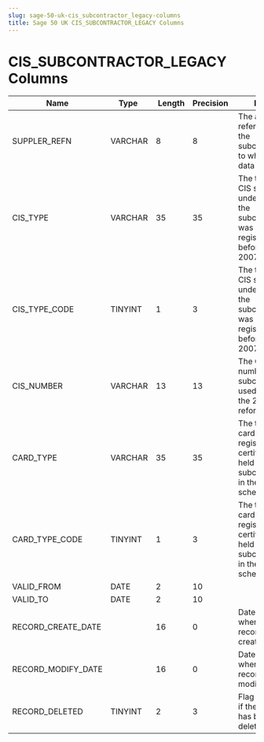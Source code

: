 ```yaml
---
slug: sage-50-uk-cis_subcontractor_legacy-columns
title: Sage 50 UK CIS_SUBCONTRACTOR_LEGACY Columns
---
```

# CIS_SUBCONTRACTOR_LEGACY Columns

| Name | Type  |  Length | Precision  |  Notes  | Example |
| --- | --- | --- | --- | --- | --- |
| SUPPLER_REFN | VARCHAR | 8 | 8 | The account reference of the subcontractor to whom this data applies. |  |
| CIS_TYPE | VARCHAR | 35 | 35 | The types of CIS scheme under which the subcontractor was registered before the 2007 reform. |  |
| CIS_TYPE_CODE | TINYINT | 1 | 3 | The types of CIS scheme under which the subcontractor was registered before the 2007 reform. |  |
| CIS_NUMBER | VARCHAR | 13 | 13 | The CIS number of a subcontractor; used prior to the 2007 reform of CIS. |  |
| CARD_TYPE | VARCHAR | 35 | 35 | The type of card or registration certificate held by the subcontractor in the old CIS scheme. |  |
| CARD_TYPE_CODE | TINYINT | 1 | 3 | The type of card or registration certificate held by the subcontractor in the old CIS scheme. |  |
| VALID_FROM | DATE | 2 | 10 |  |  |
| VALID_TO | DATE | 2 | 10 |  |  |
| RECORD_CREATE_DATE |  | 16 | 0 | Date and time when the record was created. |  |
| RECORD_MODIFY_DATE |  | 16 | 0 | Date and time when the record was modified. |  |
| RECORD_DELETED | TINYINT | 2 | 3 | Flag denoting if the record has been deleted or not. |  |
